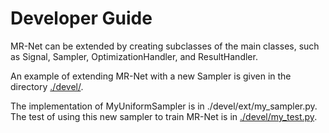# Developer Guide

MR-Net can be extended by creating subclasses of the main classes, such as Signal, Sampler, OptimizationHandler, and ResultHandler.

An example of extending MR-Net with a new Sampler is given in the directory [./devel/](https://github.com/visgraf/mrnet/tree/main/devel). 

The implementation of MyUniformSampler is in ./devel/ext/my_sampler.py. The test of using this new sampler to train MR-Net is in [./devel/my_test.py](https://github.com/visgraf/mrnet/blob/main/devel/my_test.py).